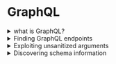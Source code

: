 # GraphQL

<details>
  <summary>what is GraphQL?</summary>


- <details>
      <summary>what is GraphQL & How it work?</summary>

  ## 🧠 ما هو GraphQL؟
  
  **GraphQL** هو لغة استعلام API (بديلة عن REST) تسمح للعملاء بطلب البيانات التي يحتاجونها فقط، مما:
  - يقلل من حجم الاستجابات.
  - يمنع تعدد الطلبات للحصول على بيانات من أكثر من مصدر.
  
  ---
  
  ## ⚙️ كيف يعمل GraphQL؟
  
  - يعتمد على **Schema** يحدد أنواع البيانات والعلاقات بينها.
  - يستخدم **نقطة نهاية واحدة فقط** (عادة POST).
  - جميع العمليات (queries/mutations/subscriptions) تُرسل إلى نفس الـ endpoint.
  
  ---
  
  ## 🔧 أنواع العمليات في GraphQL:
  
  | النوع         | الوظيفة                                       |
  |---------------|-----------------------------------------------|
  | **Query**     | لجلب البيانات                                  |
  | **Mutation**  | لإضافة أو تعديل أو حذف البيانات                |
  | **Subscription** | لإنشاء اتصال دائم لتحديث البيانات تلقائيًا  |
  
  ---
  
  ## 🟢 مميزات GraphQL:
  
  - عميل التطبيق يحدد **ما هي البيانات المطلوبة بالضبط**.
  - لا حاجة لمعرفة مكان البيانات أو كيفية تجميعها.
  - متوافق مع مختلف لغات البرمجة وقواعد البيانات.
  - الاستجابة تأتي بشكل **JSON منظم حسب الطلب**.
  
  ---
  
  ## 🔁 الفرق عن REST:
  
  | REST                      | GraphQL                                   |
  |---------------------------|--------------------------------------------|
  | عدة endpoints             | endpoint واحد فقط                         |
  | HTTP methods (GET, POST…) | POST فقط غالبًا                           |
  | استجابة كاملة              | استجابة مخصصة حسب الطلب فقط              |
  
  


  </details>









- <details>
      <summary>What is a GraphQL schema?</summary>
  
  
  
  ## 📘 ما هو GraphQL Schema؟
  
  **GraphQL Schema** هو العقد (Contract) بين الـ **Frontend** والـ **Backend** يوضح:
  - ما هي البيانات المتاحة.
  - ما هي أنواعها.
  - كيف يمكن استدعاؤها.
  
  ✅ يُكتب باستخدام **لغة تعريف بسيطة ومقروءة (SDL)**.
  
  ---
  
  ## 🧱 ما الذي يحتويه الـ Schema؟
  
  - **أنواع البيانات (Types)**: مثل `Product`, `User`, `Order`...
  - **الحقول (Fields)**: تمثل خصائص الكائنات (مثل name، id...).
  - **الأنواع الأساسية**: مثل `String`, `Int`, `Boolean`, `ID`
  - يمكن أن تكون الحقول:
    - **Object Type** (نوع مركب)
    - **Scalar Type** (نوع بسيط)
    - **Enum / Union / Interface / Custom Types**
  
  🔒 `!` يعني أن الحقل **إجباري (Non-nullable)**
  
  ---
  
  ## ✏️ مثال على تعريف Schema بسيط:
  
  ```graphql
  type Product {
    id: ID!
    name: String!
    description: String!
    price: Int
  }
  ```
  
  #### 📌 هذا يعرف نوع اسمه Product يحتوي على:
  
  - ``id``: معرف فريد (إجباري)
  
  - ``name``: اسم المنتج (إجباري)
  
  - ``description``: وصف (إجباري)
  
  - ``price``: السعر (اختياري)
  
  
  ## 🔍 مكونات إضافية في الـ Schema:
  
  يجب أن يحتوي على Query واحدة على الأقل (لجلب البيانات)
  
  عادةً يحتوي أيضًا على Mutations (لإضافة/تعديل/حذف بيانات)
  
  
  ## 💡 ملخص سريع:
  
  | العنصر           | الوصف                                   |
  | ---------------- | --------------------------------------- |
  | Schema           | يحدد شكل البيانات وكيف يتم الوصول إليها |
  | Types            | الكائنات التي يمكن استرجاعها أو تعديلها |
  | Fields           | خصائص كل كائن (الاسم، السعر، إلخ)       |
  | Non-nullable (!) | حقل إجباري لا يمكن أن يكون فارغًا       |
  
  



  </details>








- <details>
     <summary>What are GraphQL queries?</summary>
  
  
  ## 🔍 ما هي GraphQL Queries؟
  
  **GraphQL Queries** تُستخدم لاسترجاع البيانات من قاعدة البيانات أو مصدر البيانات.
  
  ✅ تشبه طلبات **GET** في REST APIs، لكنها:
  - أكثر مرونة
  - تُعيد فقط البيانات التي تطلبها
  
  ---
  
  ## 🧱 مكونات الاستعلام (Query):
  
  | العنصر                 | الوصف                                               |
  |-------------------------|------------------------------------------------------|
  | **نوع العملية (query)** | لتوضيح أن الطلب هو استعلام (اختياري لكن مفضل)       |
  | **اسم الاستعلام**       | لتسهيل التتبع والتصحيح (اختياري لكنه مفضل)          |
  | **الهيكلية المطلوبة**   | تحدد الحقول التي تريد استرجاعها                     |
  | **المعاملات (arguments)** | لتحديد عناصر معينة بناءً على شرط (مثل ID)            |
  
  ---
  
  ## ✏️ مثال على Query:
  
  ```graphql
  query myGetProductQuery {
    getProduct(id: 123) {
      name
      description
    }
  }
  ```
  
  
  ### 📌 هذا الاستعلام يطلب من الخادم:
  
  المنتج الذي معرفه ``123``
  
  ويطلب فقط الاسم والوصف
  
   > 💡 ملاحظة: حتى لو كان نوع Product يحتوي على حقول أكثر، فأنت تتحكم في ما يتم استرجاعه فقط.
  
  
  
  
  ## 📚 ملخص سريع:
  
  
  
  | المفهوم      | القيمة                                          |
  | ------------ | ----------------------------------------------- |
  | الاستعلام    | طلب بيانات من الخادم                            |
  | يشبه في REST | طلب `GET`                                       |
  | المرونة      | تطلب الحقول التي تحتاجها فقط                    |
  | المعاملات    | تُستخدم لتحديد بيانات معينة مثل `id`, `name`... |
  
  


  </details>







- <details>
     <summary>What are GraphQL mutations?</summary>
  
  
  ## 🔧 ما هي GraphQL Mutations؟
  
  **Mutations** تُستخدم لتعديل البيانات، وتشمل:
  - الإضافة (Create)
  - التعديل (Update)
  - الحذف (Delete)
  
  🟩 تقابل في REST:
  - `POST` / `PUT` / `DELETE`
  
  ---
  
  ## 🧱 مكونات الـ Mutation:
  
  | العنصر                   | الوصف                                                         |
  |---------------------------|----------------------------------------------------------------|
  | **نوع العملية (mutation)**| يُحدد أن العملية هي تعديل بيانات                              |
  | **اسم العملية**           | (اختياري لكنه مفيد) لتسهيل التتبع                             |
  | **المدخلات (Inputs)**     | يجب تمرير بيانات (قيم) لإجراء التعديل                         |
  | **الاستجابة**             | تحدد الحقول التي تريد إرجاعها بعد التعديل                     |
  
  ---
  
  ## ✏️ مثال على Mutation:
  
  ```graphql
  mutation {
    createProduct(name: "Flamin' Cocktail Glasses", listed: "yes") {
      id
      name
      listed
    }
  }
  ```
  
  
  ### 📌 هذا يقوم بـ:
  
  - إنشاء منتج جديد
  
  - يطلب من الخادم إرجاع id, name, و listed في الاستجابة
  
  
  
  
  ---
  
  ## 📥 مثال على الاستجابة:
  
  ```json
  {
    "data": {
      "createProduct": {
        "id": 123,
        "name": "Flamin' Cocktail Glasses",
        "listed": "yes"
      }
    }
  }
  ```
  
  
  
  ## 📚 ملخص سريع:
  
  | المفهوم      | القيمة                                       |
  | ------------ | -------------------------------------------- |
  | الغرض        | تعديل البيانات (إضافة، تعديل، حذف)           |
  | يشبه في REST | POST / PUT / DELETE                          |
  | يجب أن يحتوي | مدخلات (inputs)                              |
  | الاستجابة    | تحدد الحقول المراد إرجاعها بعد تنفيذ العملية |
  
  
  
  
  
  

     
  </details>













- <details>
     <summary>Components of queries and mutations</summary>

  
  
  # 📌 Components of GraphQL Queries and Mutations
  
  GraphQL يتكوّن من عناصر أساسية تُستخدم لجلب البيانات (queries) أو تعديلها (mutations).
  
  ---
  
  ## 🔸 Fields (الحقول)
  
  - كل نوع (Type) يحتوي على **Fields** يمكن استدعاؤها.
  - يمكنك تحديد فقط الحقول المطلوبة في الطلب.
  - الاستجابة تعكس ما طلبته بالضبط.
  
  ### ✅ مثال:
  
  ```graphql
  query myGetEmployeeQuery {
    getEmployees {
      id
      name {
        firstname
        lastname
      }
    }
  }
  ```

  ## Response

  ```json
      #Response
  
      {
          "data": {
              "getEmployees": [
                  {
                      "id": 1,
                      "name" {
                          "firstname": "Carlos",
                          "lastname": "Montoya"
                      }
                  },
                  {
                      "id": 2,
                      "name" {
                          "firstname": "Peter",
                          "lastname": "Wiener"
                      }
                  }
              ]
          }
      }
  ```

  ---
  
  ## 🔸 Arguments (المعاملات)
  
  - تُستخدم لتمرير قيم إلى الاستعلام.
  - تُحدَّد في الـ Schema.
  - تُساعد على جلب بيانات محددة.
  
  ### ✅ مثال:
  
  ```graphql
  query myGetEmployeeQuery {
    getEmployees(id: 1) {
      name {
        firstname
        lastname
      }
    }
  }
  ```

  ## response
  
  ```json
   #Response to query
  
      {
          "data": {
              "getEmployees": [
              {
                  "name" {
                      "firstname": Carlos,
                      "lastname": Montoya
                      }
                  }
              ]
          }
      }
  ```






  
  📌 **تنبيه:** يمكن أن تكون عرضة لهجمات مثل **IDOR** إذا لم يتم تأمين الوصول جيدًا.
  
  ---
  
  ## 🔸 Variables (المتغيرات)
  
  - تُستخدم لتمرير قيم ديناميكية بدلاً من وضعها مباشرة في الاستعلام.
  - تفصل بين **هيكل الاستعلام** و**قيم البيانات**.
  
  ### ✅ مثال:
  
  ```graphql
 
    #Example query with variable

    query getEmployeeWithVariable($id: ID!) {
        getEmployees(id:$id) {
            name {
                firstname
                lastname
            }
         }
    }

    Variables:
    {
        "id": 1
    }
  ```
  
 
  
  ---
  
  ## 🔸 Aliases (الأسماء البديلة)
  
  - تسمح بطلب نفس النوع أكثر من مرة في نفس الاستعلام.
  - تتجاوز القيود بأن يكون لكل خاصية اسم فريد.
  
  ### ❌ استعلام غير صحيح:
  
  ```graphql
 
    #Invalid query

    query getProductDetails {
        getProduct(id: 1) {
            id
            name
        }
        getProduct(id: 2) {
            id
            name
        }
    }
  ```
  
  ### ✅ استعلام صحيح باستخدام Aliases:
  
  ```graphql
  query getProductDetails {
    product1: getProduct(id: "1") {
      id
      name
    }
    product2: getProduct(id: "2") {
      id
      name
    }
  }
  ```

  ## response

  ```json

    #Response to query

    {
        "data": {
            "product1": {
                "id": 1,
                "name": "Juice Extractor"
             },
            "product2": {
                "id": 2,
                "name": "Fruit Overlays"
            }
        }
    }
  ```
  
  ---
  
  ## 🔸 Fragments (الأجزاء القابلة لإعادة الاستخدام)
  
  - تُستخدم لتعريف مجموعة من الحقول مرة واحدة.
  - تُساعد في تقليل التكرار وإعادة استخدام نفس البنية في عدة أماكن.
  
  ### ✅ مثال:
  
  ```graphql
  fragment productInfo on Product {
    id
    name
    listed
  }
  
 
  ```

  ## query calling fragment
  
  ```graphql
   #Query calling the fragment
  
      query {
          getProduct(id: 1) {
              ...productInfo
              stock
          }
      }
  ```
  
  ## response 
  
  ```json
     #Response including fragment fields
  
      {
          "data": {
              "getProduct": {
                  "id": 1,
                  "name": "Juice Extractor",
                  "listed": "no",
                  "stock": 5
              }
          }
      }
  ```


 
  ---
  
  ## 📚 ملخص سريع:
  
  | المكون       | الوظيفة الرئيسية                                                              |
  |--------------|--------------------------------------------------------------------------------|
  | Fields        | تحديد ما يجب استرجاعه من بيانات                                                |
  | Arguments     | تمرير قيم لتحديد أو تخصيص البيانات المطلوبة                                    |
  | Variables     | فصل القيم عن الاستعلام لسهولة التكرار والتعديل                                 |
  | Aliases       | إرسال نفس الطلب لنوع معين أكثر من مرة باستخدام أسماء بديلة                    |
  | Fragments     | تعريف أجزاء قابلة لإعادة الاستخدام في استعلامات أو Mutations متعددة           |
  
  





  </details>




- <details>
     <summary>Subscriptions & Introspection</summary>


  # 🔄 GraphQL Subscriptions & Introspection
  
  ## 🔸 Subscriptions
  
  **Subscriptions** هي نوع خاص من الاستعلامات (queries)، لكن الفرق الرئيسي هو أنها:
  - تُنشئ **اتصال دائم** بين العميل (Client) والخادم (Server)
  - تُستخدم لتلقي **تحديثات لحظية (Real-time)** من السيرفر دون الحاجة للاستعلام بشكل مستمر
  
  ### ✅ الفائدة الأساسية:
  - مناسبة للتحديثات السريعة والصغيرة مثل:
    - تطبيقات الدردشة (Chat apps)
    - تحرير المحتوى التعاوني (مثل Google Docs)
    - الإشعارات المباشرة
  
  ### ⚙️ طريقة العمل:
  - غالبًا يتم تنفيذها باستخدام **WebSockets**
  - تُحدد شكل البيانات المطلوبة مثل الاستعلامات العادية
  
  ---
  
  ## 🔍 Introspection
  
  **Introspection** هي ميزة مدمجة في GraphQL تسمح لك بـ:
  - الاستعلام عن معلومات حول **الـ Schema** نفسها
  - معرفة أنواع البيانات، الحقول، الاستعلامات المتاحة، الـ mutations، وغيرها
  
  ### ✅ تُستخدم في:
  - أدوات مثل **GraphQL Playground** أو **GraphiQL**
  - توليد التوثيق (Documentation)
  
  ### ⚠️ مخاطر أمنية:
  - يمكن أن تكشف **معلومات حساسة** عن الـ API
  - يمكن أن تساعد المخترق في معرفة كيفية التفاعل مع الـ API
  - 🔒 **يُنصح بإيقافها في بيئات الإنتاج (Production)**
  
  ---
  
  ## 📚 ملخص سريع:
  
  | العنصر         | الوصف                                                                 |
  |----------------|------------------------------------------------------------------------|
  | Subscriptions  | اتصال دائم من السيرفر للعميل لتحديث البيانات لحظيًا                     |
  | Introspection  | استعلام عن هيكل الـ GraphQL نفسه (Schema)                              |
  | تستخدم في      | الدردشة، التحديثات اللحظية، توثيق GraphQL                               |
  | المخاطر        | Introspection قد تكشف تفاصيل داخلية حساسة - يجب تعطيلها في الإنتاج     |
  """
  

  </details>





  
</details>





<details>
  <summary>Finding GraphQL endpoints</summary>



# 🔍 Discovering & Testing GraphQL Endpoints

قبل اختبار أي GraphQL API، لازم تلاقي أولًا **الـ endpoint** الخاص بيها. كل طلبات GraphQL تروح لنفس الـ endpoint، فمعرفته مهمة جدًا.

---

## 🧪 Universal Query

### ما هو؟
استعلام بسيط لاختبار إذا كان عنوان URL يحتوي على GraphQL endpoint.

### ✅ مثال:
```graphql
query { __typename }
```

### 📥 الاستجابة المتوقعة:
```json
{
  "data": {
    "__typename": "query"
  }
}
```

🔎 هذا يساعدك تتأكد إنك بتتعامل مع GraphQL.

---

## 📍 Common GraphQL Endpoints

جرب ترسل universal query لهذه المسارات:

- `/graphql`
- `/api`
- `/api/graphql`
- `/graphql/api`
- `/graphql/graphql`
- (أحيانًا) أضف `/v1` في النهاية مثل: `/api/graphql/v1`

---

## 📬 طرق إرسال الطلبات (Request Methods)

| الطريقة       | الحالة                                      |
|---------------|----------------------------------------------|
| `POST` + `application/json` | ✅ الأفضل والأكثر أمانًا                  |
| `GET` أو `POST` + `x-www-form-urlencoded` | 🚫 ممكن تكون متاحة في بعض التطبيقات |

🔒 من الأفضل أن تقبل فقط POST + JSON لتفادي **CSRF**.

---

## 🧭 كيفية التأكد من الـ Endpoint

- جرب كل المسارات المعروفة باستخدام universal query.
- لو رجع استجابة بـ "query not present" أو شبيه، ده غالبًا GraphQL.
- غير طرق الطلب وشوف الاستجابة.

---

## 🧰 أدوات مساعدة

- **Burp Scanner**: بيقدر يكتشف GraphQL endpoints تلقائيًا.
  - يظهر إشعار "GraphQL endpoint found" لو تم اكتشافه.

- **Burp Proxy**:
  - استخدم المتصفح المدمج في Burp.
  - راقب HTTP History وشوف الطلبات اللي بيتم إرسالها.
  - كده تقدر تشوف استعلامات GraphQL الحقيقية في التطبيق.

---

## 📚 ملخص سريع:

| العنصر               | التوضيح                                                        |
|------------------------|----------------------------------------------------------------|
| Universal Query        | استعلام بسيط للتأكد من وجود GraphQL                          |
| Common Endpoints       | مسارات متكررة غالبًا تستخدمها الخدمات                        |
| طرق HTTP               | جرب POST + JSON أولًا، ثم طرق أخرى لو فشلت                    |
| أدوات الكشف           | Burp Suite مفيد جدًا في تحليل واستكشاف واجهات GraphQL         |


  
</details>










<details>
  <summary>Exploiting unsanitized arguments</summary>


  
  # ⚠️ Exploiting Unsanitized Arguments in GraphQL
  
  في مرحلة اختبار الأمان، من الجيد البدء باختبار **المعاملات (arguments)** داخل الاستعلامات. بعض التطبيقات تكون معرضة لثغرات **الوصول غير المصرح به** أو ما يُعرف بـ **IDOR**.
  
  ---
  
  ## ❗ ما هي ثغرة IDOR في GraphQL؟
  
  - تحدث عندما يُسمح للمستخدم بطلب كائن باستخدام معرف (ID) دون التأكد من صلاحياته.
  - المستخدم قد يصل إلى بيانات لا يملك إذنًا لرؤيتها فقط عن طريق تغيير قيمة الـ ID.
  
  ---
  
  ## 🎯 مثال عملي:
  
  ### 🔹 استعلام يعرض المنتجات المتاحة فقط:
  
  ```graphql
  query {
    products {
      id
      name
      listed
    }
  }
  ```
  
  ### 🔹 استجابة توضح المنتجات المتاحة فقط:
  
  ```json
  {
    "data": {
      "products": [
        { "id": 1, "name": "Product 1", "listed": true },
        { "id": 2, "name": "Product 2", "listed": true },
        { "id": 4, "name": "Product 4", "listed": true }
      ]
    }
  }
  ```
  
  📌 الملاحظة:
  - المنتج ذو ID رقم 3 غير ظاهر. من المحتمل أنه **غير مُدرج** أو محجوب.
  
  ---
  
  ## 🕵️‍♂️ محاولة الوصول للمنتج الغير ظاهر:
  
  ```graphql
  query {
    product(id: 3) {
      id
      name
      listed
    }
  }
  ```
  
  ### 🧨 استجابة غير متوقعة:
  
  ```json
  {
    "data": {
      "product": {
        "id": 3,
        "name": "Product 3",
        "listed": false
      }
    }
  }
  ```
  
  ✅ يعني أنه لا يوجد تحقق من صلاحيات المستخدم، وقدرنا نوصل لمنتج **غير ظاهر للعامة**.
  
  ---
  
  ## 🚨 الملخص:
  
  | العنصر              | التوضيح                                                  |
  |---------------------|-----------------------------------------------------------|
  | نوع الهجوم         | Insecure Direct Object Reference (IDOR)                   |
  | السبب              | عدم وجود تحقق من صلاحيات المستخدم عند استخدام المعاملات   |
  | النتيجة المحتملة   | الوصول إلى بيانات حساسة أو غير معلنة                      |
  | الطريقة            | تغيير قيمة الـ ID أو معلمة في الاستعلام يدويًا            |
  
  ---
  
  ## 🔐 التوصية للمطورين:
  
  - تأكد دائمًا من صلاحيات المستخدم قبل جلب الكائنات الحساسة.
  - لا تعتمد فقط على أن الاستعلام لا يُرجع البيانات في بعض الحالات.
  - راجع التحكم بالوصول (Access Control) بدقة.
  
  
  
    
</details>






<details>
  <summary>Discovering schema information</summary>




# 🧠 Discovering Schema Information in GraphQL

الخطوة التالية بعد الوصول لنقطة النهاية (endpoint) في GraphQL هي **اكتشاف معلومات المخطط (schema)** لفهم كيفية التفاعل مع الـ API.

---

## 🔍 ما هي Introspection؟

- Introspection هي ميزة مدمجة في GraphQL تتيح لك الاستعلام عن معلومات حول المخطط (schema).
- تُستخدم لفهم أنواع البيانات المتاحة، والاستعلامات (queries)، والتحويلات (mutations)، والاشتراكات (subscriptions)، وحتى الأوصاف الخاصة بها.

---

## ✨ فائدة Introspection

| الفائدة                         | التوضيح |
|--------------------------------|---------|
| فهم البنية الكاملة للـ API     | تعرف ما هي الأنواع والاستعلامات والحقول المتوفرة |
| كشف معلومات حساسة محتملة      | مثل الأوصاف أو الأسماء الداخلية التي لم تُنشر للعامة |
| تستخدمها أدوات التوثيق IDEs   | مثل GraphQL Playground و Postman و Burp Scanner |

---

## 🚀 استخدام introspection

### ✅ استعلام بسيط للتأكد من تفعيل introspection:

```json
{
  "query": "{__schema{queryType{name}}}"
}
```

📌 إذا استرجعت أسماء الاستعلامات، فإن introspection مفعلة.

---

## 📜 استعلام Introspection كامل

إذا أردت استخراج كل تفاصيل المخطط:

```graphql

    #Full introspection query

    query IntrospectionQuery {
        __schema {
            queryType {
                name
            }
            mutationType {
                name
            }
            subscriptionType {
                name
            }
            types {
             ...FullType
            }
            directives {
                name
                description
                args {
                    ...InputValue
            }
            onOperation  #Often needs to be deleted to run query
            onFragment   #Often needs to be deleted to run query
            onField      #Often needs to be deleted to run query
            }
        }
    }

    fragment FullType on __Type {
        kind
        name
        description
        fields(includeDeprecated: true) {
            name
            description
            args {
                ...InputValue
            }
            type {
                ...TypeRef
            }
            isDeprecated
            deprecationReason
        }
        inputFields {
            ...InputValue
        }
        interfaces {
            ...TypeRef
        }
        enumValues(includeDeprecated: true) {
            name
            description
            isDeprecated
            deprecationReason
        }
        possibleTypes {
            ...TypeRef
        }
    }

    fragment InputValue on __InputValue {
        name
        description
        type {
            ...TypeRef
        }
        defaultValue
    }

    fragment TypeRef on __Type {
        kind
        name
        ofType {
            kind
            name
            ofType {
                kind
                name
                ofType {
                    kind
                    name
                }
            }
        }
    }
```

🔧 ملاحظة: احذف `onOperation`, `onFragment`, `onField` إن ظهرت لك أخطاء.

---

## 📊 أدوات لتسهيل الفهم

- **GraphQL Visualizer**: يعرض علاقات المخطط بطريقة رسومية.
- **Burp Suite**: يمكنه توليد استعلام introspection واكتشاف التوجيهات والمخطط.
- **Clairvoyance**: أداة تقوم بجمع معلومات المخطط من **الاقتراحات** حتى لو كان introspection معطل.

---

## 💬 ماذا عن الاقتراحات؟

- تستخدم بعض الخوادم مثل Apollo GraphQL ميزة **الاقتراحات الذكية**.
- عند وجود خطأ بسيط في اسم الحقل، يقترح الاسم الصحيح.
- يمكن استغلال هذه الميزة لاستخراج المخطط جزئياً.

🔍 مثال:
> There is no entry for 'productInfo'. Did you mean 'productInformation'?

🛡️ لا يمكن تعطيل الاقتراحات مباشرةً في Apollo، ولكن هناك بعض الحيل في GitHub لتعطيلها.

---

## 📌 ملاحظات أمنية

| الجانب الأمني       | التوصية |
|---------------------|---------|
| introspection       | يجب تعطيله في بيئة الإنتاج |
| الاقتراحات          | تجنب تمكينها أو قم بفحص الردود بدقة |
| Burp Scanner        | يمكنه اختبار introspection والاقتراحات تلقائيًا |





  
</details>



































